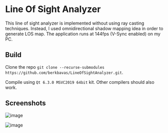 # Line Of Sight Analyzer
This line of sight analyzer is implemented without using ray casting techniques. Instead, I used omnidirectional shadow mapping idea in order to generate LOS map.
The application runs at 144fps (V-Sync enabled) on my PC.

## Build
Clone the repo `git clone --recurse-submodules https://github.com/berkbavas/LineOfSightAnalyzer.git`.

Compile using `Qt 6.3.0 MSVC2019 64bit` kit. Other compilers should also work.

## Screenshots

![image](https://user-images.githubusercontent.com/53399385/201484129-67f08fa8-5f10-4456-af9e-e9180bfe404d.png)

![image](https://user-images.githubusercontent.com/53399385/201484169-9099b497-c876-4145-8332-6c7a50e5621d.png)
